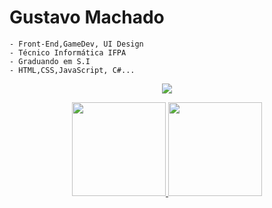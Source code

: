 
<!--
 <img align='center' src="https://media.giphy.com/media/ZrlYxeVZ0zqkU/giphy.gif" width="200" height="200"/>
-->

<h1>Gustavo Machado</h1>
    
    
    - Front-End,GameDev, UI Design
    - Técnico Informática IFPA
    - Graduando em S.I
    - HTML,CSS,JavaScript, C#...

<p align="center">
   <a href="https://www.linkedin.com/in/paixaogustavo/">
    <img src="https://img.shields.io/badge/LinkedIn-black?style=for-the-badge&logo=linkedin&logoColor=white" />
  </a>


<div align="center">
  <a href="https://github.com/machadogustavo">
  <img height="150em" src="https://github-readme-stats.vercel.app/api?username=machadogustavo&show_icons=true&theme=dark&include_all_commits=true&count_private=true"/>
  <img height="150em" src="https://github-readme-stats.vercel.app/api/top-langs/?username=machadogustavo&layout=compact&langs_count=7&theme=dark"/>
</div>
  

